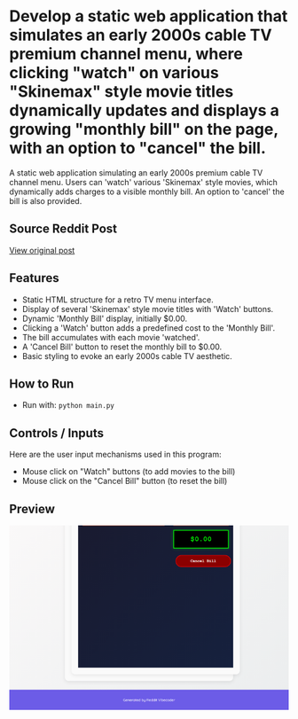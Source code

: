 # Develop a static web application that simulates an early 2000s cable TV premium channel menu, where clicking "watch" on various "Skinemax" style movie titles dynamically updates and displays a growing "monthly bill" on the page, with an option to "cancel" the bill.

A static web application simulating an early 2000s premium cable TV channel menu. Users can 'watch' various 'Skinemax' style movies, which dynamically adds charges to a visible monthly bill. An option to 'cancel' the bill is also provided.

## Source Reddit Post
[View original post](https://reddit.com/r/confession/comments/1o1g3fg/racked_up_a_huge_cable_bill_for_my_parents_with/)

## Features
- Static HTML structure for a retro TV menu interface.
- Display of several 'Skinemax' style movie titles with 'Watch' buttons.
- Dynamic 'Monthly Bill' display, initially $0.00.
- Clicking a 'Watch' button adds a predefined cost to the 'Monthly Bill'.
- The bill accumulates with each movie 'watched'.
- A 'Cancel Bill' button to reset the monthly bill to $0.00.
- Basic styling to evoke an early 2000s cable TV aesthetic.

## How to Run
- Run with: `python main.py`

## Controls / Inputs
Here are the user input mechanisms used in this program:

*   Mouse click on "Watch" buttons (to add movies to the bill)
*   Mouse click on the "Cancel Bill" button (to reset the bill)


## Preview
![Screenshot](../../../screenshots/project_031.png)
